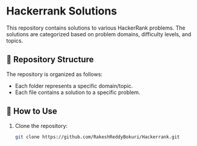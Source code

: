 # Hackerrank Solutions

This repository contains solutions to various HackerRank problems. The solutions are categorized based on problem domains, difficulty levels, and topics.

## 📌 Repository Structure

The repository is organized as follows:


- Each folder represents a specific domain/topic.
- Each file contains a solution to a specific problem.

## 🚀 How to Use

1. Clone the repository:
   ```sh
   git clone https://github.com/RakeshReddyBokuri/Hackerrank.git
